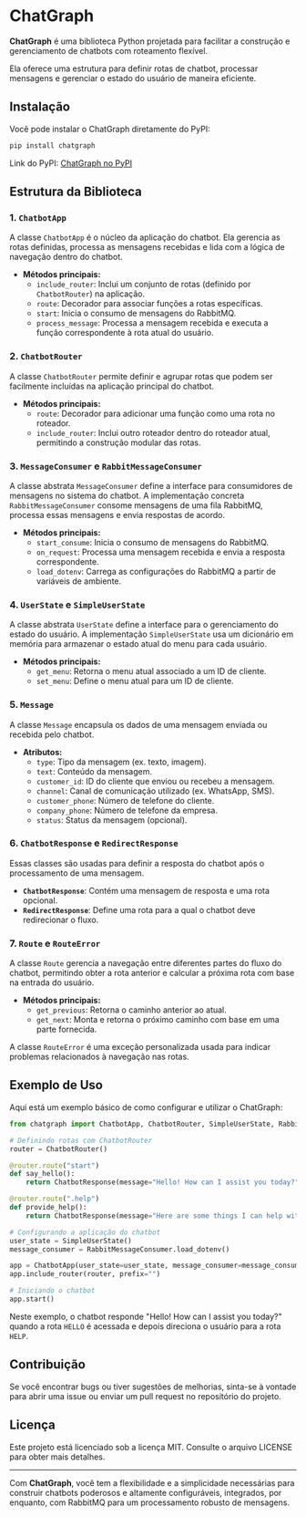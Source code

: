 # ChatGraph

**ChatGraph** é uma biblioteca Python projetada para facilitar a construção e gerenciamento de chatbots com roteamento flexível. 

Ela oferece uma estrutura para definir rotas de chatbot, processar mensagens e gerenciar o estado do usuário de maneira eficiente.

## Instalação

Você pode instalar o ChatGraph diretamente do PyPI:

```bash
pip install chatgraph
```

Link do PyPI: [ChatGraph no PyPI](https://pypi.org/project/chatgraph/)

## Estrutura da Biblioteca

### 1. `ChatbotApp`

A classe `ChatbotApp` é o núcleo da aplicação do chatbot. Ela gerencia as rotas definidas, processa as mensagens recebidas e lida com a lógica de navegação dentro do chatbot.

- **Métodos principais:**
  - `include_router`: Inclui um conjunto de rotas (definido por `ChatbotRouter`) na aplicação.
  - `route`: Decorador para associar funções a rotas específicas.
  - `start`: Inicia o consumo de mensagens do RabbitMQ.
  - `process_message`: Processa a mensagem recebida e executa a função correspondente à rota atual do usuário.

### 2. `ChatbotRouter`

A classe `ChatbotRouter` permite definir e agrupar rotas que podem ser facilmente incluídas na aplicação principal do chatbot.

- **Métodos principais:**
  - `route`: Decorador para adicionar uma função como uma rota no roteador.
  - `include_router`: Inclui outro roteador dentro do roteador atual, permitindo a construção modular das rotas.

### 3. `MessageConsumer` e `RabbitMessageConsumer`

A classe abstrata `MessageConsumer` define a interface para consumidores de mensagens no sistema do chatbot. A implementação concreta `RabbitMessageConsumer` consome mensagens de uma fila RabbitMQ, processa essas mensagens e envia respostas de acordo.

- **Métodos principais:**
  - `start_consume`: Inicia o consumo de mensagens do RabbitMQ.
  - `on_request`: Processa uma mensagem recebida e envia a resposta correspondente.
  - `load_dotenv`: Carrega as configurações do RabbitMQ a partir de variáveis de ambiente.

### 4. `UserState` e `SimpleUserState`

A classe abstrata `UserState` define a interface para o gerenciamento do estado do usuário. A implementação `SimpleUserState` usa um dicionário em memória para armazenar o estado atual do menu para cada usuário.

- **Métodos principais:**
  - `get_menu`: Retorna o menu atual associado a um ID de cliente.
  - `set_menu`: Define o menu atual para um ID de cliente.

### 5. `Message`

A classe `Message` encapsula os dados de uma mensagem enviada ou recebida pelo chatbot.

- **Atributos:**
  - `type`: Tipo da mensagem (ex. texto, imagem).
  - `text`: Conteúdo da mensagem.
  - `customer_id`: ID do cliente que enviou ou recebeu a mensagem.
  - `channel`: Canal de comunicação utilizado (ex. WhatsApp, SMS).
  - `customer_phone`: Número de telefone do cliente.
  - `company_phone`: Número de telefone da empresa.
  - `status`: Status da mensagem (opcional).

### 6. `ChatbotResponse` e `RedirectResponse`

Essas classes são usadas para definir a resposta do chatbot após o processamento de uma mensagem.

- **`ChatbotResponse`**: Contém uma mensagem de resposta e uma rota opcional.
- **`RedirectResponse`**: Define uma rota para a qual o chatbot deve redirecionar o fluxo.

### 7. `Route` e `RouteError`

A classe `Route` gerencia a navegação entre diferentes partes do fluxo do chatbot, permitindo obter a rota anterior e calcular a próxima rota com base na entrada do usuário.

- **Métodos principais:**
  - `get_previous`: Retorna o caminho anterior ao atual.
  - `get_next`: Monta e retorna o próximo caminho com base em uma parte fornecida.

A classe `RouteError` é uma exceção personalizada usada para indicar problemas relacionados à navegação nas rotas.

## Exemplo de Uso

Aqui está um exemplo básico de como configurar e utilizar o ChatGraph:

```python
from chatgraph import ChatbotApp, ChatbotRouter, SimpleUserState, RabbitMessageConsumer, ChatbotResponse

# Definindo rotas com ChatbotRouter
router = ChatbotRouter()

@router.route("start")
def say_hello():
    return ChatbotResponse(message="Hello! How can I assist you today?", route=".help")

@router.route(".help")
def provide_help():
    return ChatbotResponse(message="Here are some things I can help with: ...")

# Configurando a aplicação do chatbot
user_state = SimpleUserState()
message_consumer = RabbitMessageConsumer.load_dotenv()

app = ChatbotApp(user_state=user_state, message_consumer=message_consumer)
app.include_router(router, prefix="")

# Iniciando o chatbot
app.start()
```

Neste exemplo, o chatbot responde "Hello! How can I assist you today?" quando a rota `HELLO` é acessada e depois direciona o usuário para a rota `HELP`.

## Contribuição

Se você encontrar bugs ou tiver sugestões de melhorias, sinta-se à vontade para abrir uma issue ou enviar um pull request no repositório do projeto.

## Licença

Este projeto está licenciado sob a licença MIT. Consulte o arquivo LICENSE para obter mais detalhes.

---

Com **ChatGraph**, você tem a flexibilidade e a simplicidade necessárias para construir chatbots poderosos e altamente configuráveis, integrados, por enquanto, com RabbitMQ para um processamento robusto de mensagens.